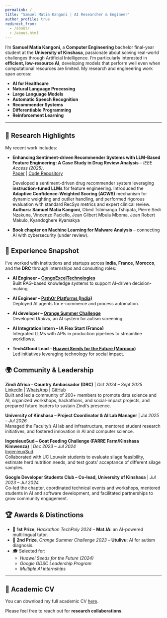 ```yaml
---
permalink: /
title: "Samuel Matia Kangoni | AI Researcher & Engineer"
author_profile: true
redirect_from: 
  - /about/
  - /about.html
---
```


I’m **Samuel Matia Kangoni**, a **Computer Engineering** bachelor final-year student at the **University of Kinshasa**, passionate about solving real-world challenges through Artificial Intelligence. I’m particularly interested in **efficient, low-resource AI**, developing models that perform well even when computational resources are limited. My research and engineering work span across:

- **AI for Healthcare**
- **Natural Language Processing**
- **Large Language Models**
- **Automatic Speech Recognition**
- **Recommender Systems**
- **Differentiable Programming**
- **Reinforcement Learning**

---

## 🔬 Research Highlights

My recent work includes:

- **Enhancing Sentiment-driven Recommender Systems with LLM-Based Feature Engineering: A Case Study in Drug Review Analysis** – *IEEE Access (2025)*.  
  [Paper](https://ieeexplore.ieee.org/document/11083619) | [Code Repository](https://github.com/samuelmatia/llm-sentiment-drug-recsys)  

  Developed a sentiment-driven drug recommender system leveraging **instruction-tuned LLMs** for feature engineering. Introduced the **Adaptive Confidence-Weighted Scoring (ACWS)** mechanism for dynamic weighting and outlier handling, and performed rigorous evaluation with standard RecSys metrics and expert clinical review.  
  **Authors:** **Samuel Matia Kangoni**, Obed Tshimanga Tshipata, Pierre Sedi Nzakuna, Vincenzo Paciello, Jean Gilbert Mbula Mboma, Jean Robert Makulo, Kyandoghere Kyamakya  

- **Book chapter on Machine Learning for Malware Analysis** – connecting AI with cybersecurity (under review).


## 💼 Experience Snapshot

I’ve worked with institutions and startups across **India**, **France**, **Morocco**, and the **DRC** through internships and consulting roles:

- **AI Engineer – [CongoExcelTechnologies](https://www.linkedin.com/company/congo-excel-technologies/)**  
  Built RAG-based knowledge systems to support AI-driven decision-making.

- **AI Engineer – [PathOr Platforms (India)](https://www.pathor.in/)**  
  Deployed AI agents for e-commerce and process automation.

- **AI developer – [Orange Summer Challenge](https://engageforchange.orange.com/fr/programs/93821cf7-083b-4435-99fe-1b5c704e0683)**  
  Developed *Utulivu*, an AI system for autism screening.

- **AI Integration Intern – IA Flex Start (France)**  
  Integrated LLMs with APIs in production pipelines to streamline workflows.

- **Tech4Good Lead – [Huawei Seeds for the Future (Morocco)](https://www.huawei.com/minisite/seeds-for-the-future/index.html)**  
  Led initiatives leveraging technology for social impact.



## 🌍 Community & Leadership

**Zindi Africa – Country Ambassador (DRC)** | *Oct 2024 – Sept 2025*  
[LinkedIn](https://www.linkedin.com/company/zindi-drc-community/) | [WhatsApp](https://chat.whatsapp.com/GsGgM3q2lXW5xQshWGkIUK) | [GitHub](https://github.com/samuelmatia/Workshops-Zindi-DRC-2025)  
Built and led a community of 200+ members to promote data science and AI, organized workshops, hackathons, and social-impact projects, and prepared future leaders to sustain Zindi’s presence.

**University of Kinshasa – Project Coordinator & AI Lab Manager** | *Jul 2025 – Jul 2026*  
Managed the Faculty’s AI lab and infrastructure, mentored student research initiatives, and fostered innovation in AI and computer science.

**IngenieuxSud – Goat Feeding Challenge (FARRE Farm/Kinshasa Kimwenza)** | *Dec 2023 – Jul 2024*  
[IngenieuxSud](https://www.uclouvain.be/fr/facultes/epl/ingenieuxsud)  
Collaborated with UC Louvain students to evaluate silage feasibility, estimate herd nutrition needs, and test goats’ acceptance of different silage samples.

**Google Developer Students Club – Co-lead, University of Kinshasa** | *Jul 2023 – Jul 2024*  
Co-led the chapter, coordinated technical events and workshops, mentored students in AI and software development, and facilitated partnerships to grow community engagement.


## 🏆 Awards & Distinctions

- 🥇 **1st Prize**, *Hackathon TechPoly 2024* – **Mat.IA**: an AI-powered multilingual tutor.
- 🥈 **2nd Prize**, *Orange Summer Challenge 2023* – **Utulivu**: AI for autism diagnosis.
- 🎓 Selected for:
  - *Huawei Seeds for the Future (2024)*
  - *Google GDSC Leadership Program*
  - *Multiple AI internships*

---

## 📄 Academic CV

You can download my full academic CV [here](/files/CV/Resume_sam_matia.pdf).

Please feel free to reach out for **research collaborations**.

